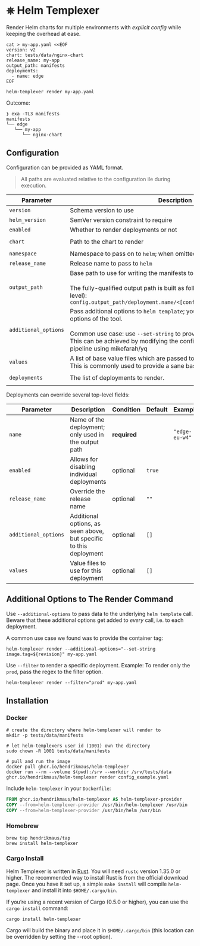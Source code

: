 # ⎈ Helm Templexer

Render Helm charts for multiple environments with _explicit config_ while keeping the overhead at ease.

```shell
cat > my-app.yaml <<EOF
version: v2
chart: tests/data/nginx-chart
release_name: my-app
output_path: manifests
deployments:
  - name: edge
EOF

helm-templexer render my-app.yaml
```

Outcome:

```text
❯ exa -TL3 manifests
manifests
└── edge
   └── my-app
      └── nginx-chart
```

## Configuration

Configuration can be provided as YAML format.

> All paths are evaluated relative to the configuration ile during execution.

| **Parameter**        | **Description**                                                                                                                                                                                                                                                                    | **Condition** | **Default** | **Example**                          |
|----------------------|------------------------------------------------------------------------------------------------------------------------------------------------------------------------------------------------------------------------------------------------------------------------------------|:-------------:|-------------|--------------------------------------|
| `version`            | Schema version to use                                                                                                                                                                                                                                                              |  **required** |             | `"v2"`                               |
| `helm_version`       | SemVer version constraint to require                                                                                                                                                                                                                                               |    optional   | `~3`        |                                      |
| `enabled`            | Whether to render deployments or not                                                                                                                                                                                                                                               |    optional   | `true`      |                                      |
| `chart`              | Path to the chart to render                                                                                                                                                                                                                                                        |  **required** |             | `"path/to/some-chart"`               |
| `namespace`          | Namespace to pass on to `helm`; when omitted, no namespace is passed                                                                                                                                                                                                               |    optional   | `""`        |                                      |
| `release_name`       | Release name to pass to `helm`                                                                                                                                                                                                                                                     |  **required** |             | `"some-release"`                     |
| `output_path`        | Base path to use for writing the manifests to disk.<br><br>The fully-qualified output path is built as follows (`config` refers to the top-level):<br>`config.output_path/deployment.name/<[config/deployment].release_name>`                                                      |  **required** |             |                                      |
| `additional_options` | Pass additional options to `helm template`; you can use all supported options of the tool.<br><br>Common use case: use `--set-string` to provide a container tag to use.<br>This can be achieved by modifying the configuration file in your build pipeline using mikefarah/yq |    optional   | `[]`        | `["--set-string image.tag=42"]`      |
| `values`             | A list of base value files which are passed to each `helm template` call.<br>This is commonly used to provide a sane base config.                                                                                                                                                  |    optional   | `[]`        |                                      |
| `deployments`        | The list of deployments to render.                                                                                                                                                                                                                                                 |  **required** |             | `[[deployments]]`<br>`name = "edge"` |

Deployments can override several top-level fields:

| **Parameter**        | **Description**                                                    | **Condition** | **Default** | **Example**    |
|----------------------|--------------------------------------------------------------------|---------------|-------------|----------------|
| `name`               | Name of the deployment; only used in the output path               | **required**  |             | `"edge-eu-w4"` |
| `enabled`            | Allows for disabling individual deployments                        | optional      | `true`      |                |
| `release_name`       | Override the release name                                          | optional      | `""`        |                |
| `additional_options` | Additional options, as seen above, but specific to this deployment | optional      | `[]`        |                |
| `values`             | Value files to use for this deployment                             | optional      | `[]`        |                |

## Additional Options to The Render Command

Use `--additional-options` to pass data to the underlying `helm template` call. Beware that these additional options get added to *every* call, i.e. to each deployment.

A common use case we found was to provide the container tag:

```shell
helm-templexer render --additional-options="--set-string image.tag=${revision}" my-app.yaml
```

Use `--filter` to render a specific deployment. Example: To render only the `prod`, pass the regex to the filter option.

```shell
helm-templexer render --filter="prod" my-app.yaml
```

## Installation

### Docker

```shell
# create the directory where helm-templexer will render to
mkdir -p tests/data/manifests

# let helm-templexers user id (1001) own the directory
sudo chown -R 1001 tests/data/manifests

# pull and run the image
docker pull ghcr.io/hendrikmaus/helm-templexer
docker run --rm --volume $(pwd):/srv --workdir /srv/tests/data ghcr.io/hendrikmaus/helm-templexer render config_example.yaml 
```

Include `helm-templexer` in your `Dockerfile`:

```Dockerfile
FROM ghcr.io/hendrikmaus/helm-templexer AS helm-templexer-provider
COPY --from=helm-templexer-provider /usr/bin/helm-templexer /usr/bin
COPY --from=helm-templexer-provider /usr/bin/helm /usr/bin
```

### Homebrew

```shell
brew tap hendrikmaus/tap
brew install helm-templexer
```

### Cargo Install

Helm Templexer is written in [Rust](http://www.rust-lang.org/). You will need `rustc` version 1.35.0 or higher. The recommended way to install Rust is from the official download page. Once you have it set up, a simple `make install` will compile `helm-templexer` and install it into `$HOME/.cargo/bin`.

If you’re using a recent version of Cargo (0.5.0 or higher), you can use the `cargo install` command:

```shell
cargo install helm-templexer
```

Cargo will build the binary and place it in `$HOME/.cargo/bin` (this location can be overridden by setting the --root option).
